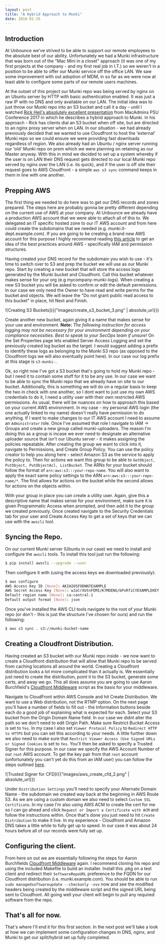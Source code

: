 ```yaml
---
layout: post
title: "A Hybrid Approach to Munki"
date: 2018-01-25
---
```


## Introduction

At Unbounce we've strived to be able to support our remote employees to the absolute best of our ability. Unfortunately we had a Munki infrastructure that was born out of the "Mac Mini in a closet" approach (it was one of my first projects at the company - and my first real job in I.T.) so we weren't in a position to be able to offer our Munki service off the office LAN. We saw some improvement with out adoption of MDM, in so far as we were now at least able to configure some parts of our remote users machines. 

At the outset of this project our Munki repo was being served by nginx on an Ubuntu server by HTTP with basic authentication enabled. It was just a raw IP with no DNS and only available on our LAN. The initial idea was to just throw our Munki repo into an S3 bucket and call it a day - until I watched [Rick Heil's absolutely excellent presentation][1] from MacAdmins PSU Conference 2017 in which he describes a hybrid approach to Munki. In his approach - Rick has clients dial an S3 bucket when off site, but are directed to an nginx proxy server when on LAN. In our situation - we had already previously decided that we wanted to use Cloudfront to host the 'external' Munki repo so we could ensure we were providing fast downloads regardless of region. We also already had an Ubuntu / nginx server running our 'old' Munki repo on prem which we were planning on retaining as our Master anyway. With this in mind we decided to set up a system whereby if the user is on LAN their DNS request gets directed to our local Munki repo served by nginx over the LAN (i.e. its quick), and if the user is off site their request goes to AWS Cloudfront - a simple `aws s3 sync` command keeps in them in line with one another. 

## Prepping AWS

The first thing we needed to do here was to get our DNS records and zones prepared. The steps here are probably gonna be pretty different depending on the current use of AWS at your company. At Unbounce we already have a production AWS account that we were able to attach all of this to. We delegated an IT specific hosted zone to our IT AWS account and from here could create the subdomains that we needed (e.g. munki.it-dept.example.com). If you are going to be creating a brand new AWS account for this purpose I highly recommend reading [this article][2] to get an idea of the best practices around AWS - specifically IAM and permission structures. 

Having created your DNS record for the subdomain you wish to use - it's time to switch over to S3 and prep the bucket we will use as our Munki repo. Start by creating a new bucket that will store the access logs generated by the Munki bucket and Cloudfront. Call this bucket whatever makes sense for your org (e.g mycompany-munki-logs). When creating a new S3 bucket you will be asked to confirm or edit the default permissions. In our case we only need the Owner to have read and write perms for the bucket and objects. We will leave the "Do not grant public read access to this bucket" in place, hit Next and Finish. 

![Creating S3 Buckets]({{"images/create_s3_bucket_3.png" | absolute_url}})

Create another new bucket, again giving it a name that makes sense for your use and environment. **Note:** *The following instruction for access logging may not be necessary for your environment depending on your compliance necessities. Best to speak to your SecOps team if unsure!* On the Set Properties page lets enabled Server Access Logging and set the previously created log bucket as the target. I would suggest adding a prefix to identify these logs as belonging to the Munki S3 repo (as opposed to the Cloudfront logs we will also eventually point here). In our case our log prefix at this stage is `s3-munki-`. 

Ok, so right now I've got a S3 bucket that's going to hold my Munki repo - but I need it to contain some stuff for it to be any use. In our case we want to be able to sync the Munki repo that we already have on site to our bucket. Additionally, this is something we will do on a regular basis to keep the two in check with one another, so I dont want to just use my own AWS credentials to do it, I need a utility user with their own restricted AWS permissions. As usual, there will be nuances on how to approach this based on your current AWS environment. In my case - my personal AWS login (the one actually linked to my name) doesn't really have permission to do anything. If I want to make changes to our IT AWS account I need to assume an `Administrator` role. Once I've assumed that role I navigate to IAM -> Groups and create a new group called munki-uploaders. The reason I'm doing this as a group is incase we ever need to designate an alternative uploader source that isn't our Ubuntu server - it makes assigning the policies repeatable. After creating the group we want to click into it, navigate to Permissions, and Create Group Policy. You can use the policy creator to help you along here - select Amazon S3 as the service to apply the policy to. Then for actions we want this group to be able to `GetObject, PutObject, PutObjectAcl, ListBucket`. The ARNs for your bucket should follow the format of `arn:aws:s3:::your-repo-name`. You will also want to apply the exact same policy settings to the ARN `arn:aws:s3:::your-repo-name/*`. The first allows for actions on the bucket while the second allows for actions on the objects within. 

With your group in place you can create a utility user. Again, give this a descriptive name that makes sense for your environment, make sure it is given Programmatic Access when prompted, and then add it to the group we created previously. Once created navigate to the Security Credentials tab for your user and Create Access Key to get a set of keys that we can use with the `awscli` tool. 

## Syncing the Repo. 

On our current Munki server (Ubuntu in our case) we need to install and configure the `awscli` tools. To install this tool just run the following:

```bash
$ pip install awscli --upgrade --user
```

Then configure it with (using the access keys we downloaded previously):

```bash
$ aws configure
AWS Access Key ID [None]: AKIAIOSFODNN7EXAMPLE
AWS Secret Access Key [None]: wJalrXUtnFEMI/K7MDENG/bPxRfiCYEXAMPLEKEY
Default region name [None]: ca-central-1
Default output format [None]: json
```

Once you've installed the AWS CLI tools navigate to the root of your Munki repo (or don't - this is just the structure I've chosen for ours) and run the following:

```bash
$ aws s3 sync . s3://munki-bucket-name
```

## Creating a Cloudfront Distribution. 

Having created an S3 bucket with our Munki repo inside - we now want to create a Cloudfront distribution that will allow that Munki repo to be served from caching locations all around the world. Creating a Cloudfront distribution looks a lot more complicated than it actually is. We essentially just need to create the distribution, point it to the S3 bucket, generate some certs, and away we go. This all does assume you are going to use Aaron Burchfield's [Cloudfront Middleware][3] script as the basis for your middleware. 

Navigate to CloudFront within AWS Console and hit Create Distribution. We want to use a Web distribution, not the RTMP option. On the next page you'll have a number of fields to fill out - the Information buttons beside each do a good job of explaining what is expected for each. Select your S3 bucket from the Origin Domain Name field. In our case we didnt alter the path so we don't need to edit Origin Path. Make sure Restrict Bucket Access is set to `Yes`. In my case I also set `Viewer Protocol Policy` to `Redirect HTTP to HTTPS` but you can set this according to your needs. A little further down we also need to make sure that `Restrict Viewer Access (Use Signed URLs or Signed Cookies` is set to `Yes`. You'll then be asked to specify a Trusted Signer for this purpose. In our case we specify the AWS Account Number of our `root` AWS account. To get the key pair from that `root` account (unfortunately you can't yet do this from an IAM user) you can follow the steps outlined [here][4]. 

![Trusted Signer for CFD]({{"images/aws_create_cfd_2.png" | absolute_url}})

Under `Distribution Settings` you'll need to specify your Alternate Domain Name - the subdomain we created way back at the beginning in AWS Route 53. As we are using a custom domain we also need to select `Custom SSL Certificate`. In my case I'm also using AWS ACM to create the cert for me so I can go ahead and click `Request or Import a Certificate with ACM` and follow the instructions within. Once that's done you just need to hit `Create Distribution` to make it live. In my experience - Cloudfront and Amazon DNS takes a little while to fully get up to speed. In our case it was about 24 hours before all of our records were fully set up. 

## Configuring the client. 

From here on out we are essentially following the steps for Aaron Burchfields [Cloudfront Middleware][3] again. I recommend cloning his repo and using the included Makefile to build an installer. Install this .pkg on a test client and redirect their `SoftwareRepoURL` preference to the FQDN for our Cloudfront distribution (i.e. munki.example.com). You should be able to run `sudo managedsoftwareupdate --checkonly -vvv` now and see the modified headers being created by the middleware script and the signed URL being sent to Cloudfront. All going well your client will begin to pull any required software from the repo. 

## That's all for now. 

That's where I'll end it for this first section. In the next post we'll take a look at how we can implement some configuration changes in DNS, nginx, and Munki to get our split/hybrid set up fully completed. 

[1]: https://www.youtube.com/watch?v=__JXxHvuXd8
[2]: https://docs.aws.amazon.com/IAM/latest/UserGuide/best-practices.html
[3]: https://github.com/AaronBurchfield/CloudFront-Middleware
[4]: https://docs.aws.amazon.com/AmazonCloudFront/latest/DeveloperGuide/private-content-trusted-signers.html